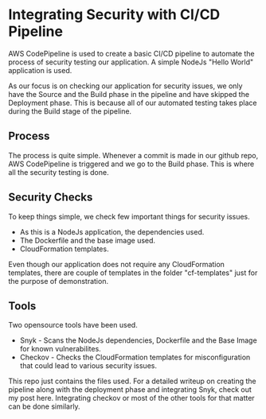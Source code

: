 # Integrating Security with CI/CD Pipeline

AWS CodePipeline is used to create a basic CI/CD pipeline to automate the process of security testing our application. A simple NodeJs "Hello World" application is used.

As our focus is on checking our application for security issues, we only have the Source and the Build phase in the pipeline and have skipped the Deployment phase.
This is because all of our automated testing takes place during the Build stage of the pipeline.

## Process

The process is quite simple. Whenever a commit is made in our github repo, AWS CodePipeline is triggered and we go to the Build phase. This is where all the security testing is done.

## Security Checks

To keep things simple, we check few important things for security issues.
* As this is a NodeJs application, the dependencies used.
* The Dockerfile and the base image used.
* CloudFormation templates.

Even though our application does not require any CloudFormation templates, there are couple of templates in the folder "cf-templates" just for the purpose of demonstration.

## Tools

Two opensource tools have been used.
* Snyk    - Scans the NodeJs dependencies, Dockerfile and the Base Image for known vulnerabilites.
* Checkov - Checks the CloudFormation templates for misconfiguration that could lead to various security issues.

This repo just contains the files used. For a detailed writeup on creating the pipeline along with the deployment phase and integrating Snyk, check out my post here.
Integrating checkov or most of the other tools for that matter can be done similarly.
